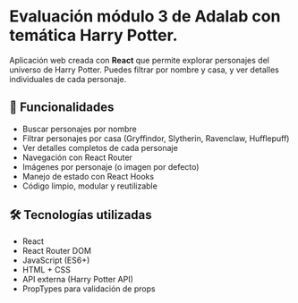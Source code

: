 # Evaluación módulo 3 de Adalab con temática Harry Potter.

Aplicación web creada con **React** que permite explorar personajes del universo de Harry Potter. Puedes filtrar por nombre y casa, y ver detalles individuales de cada personaje.

## 🚀 Funcionalidades

- Buscar personajes por nombre
- Filtrar personajes por casa (Gryffindor, Slytherin, Ravenclaw, Hufflepuff)
- Ver detalles completos de cada personaje
- Navegación con React Router
- Imágenes por personaje (o imagen por defecto)
- Manejo de estado con React Hooks
- Código limpio, modular y reutilizable

## 🛠️ Tecnologías utilizadas

- React
- React Router DOM
- JavaScript (ES6+)
- HTML + CSS
- API externa (Harry Potter API)
- PropTypes para validación de props


